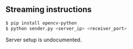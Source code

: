 ## Streaming instructions
```bash
$ pip install opencv-python
$ python sender.py <server_ip> <receiver_port>
```

Server setup is undocumented.
